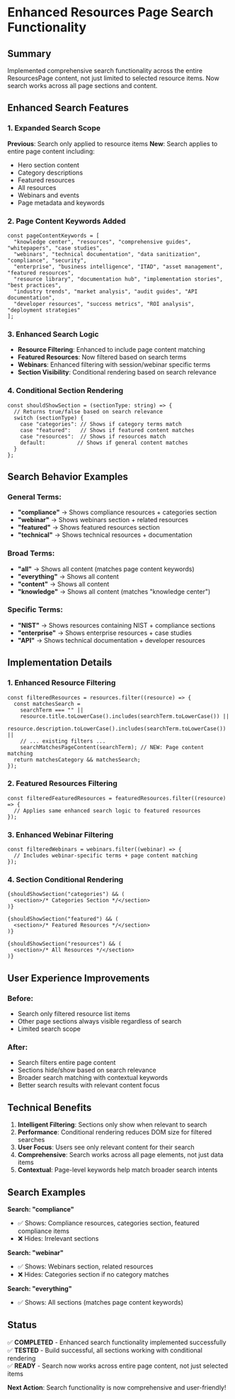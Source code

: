 # Enhanced Resources Page Search Functionality

## Summary
Implemented comprehensive search functionality across the entire ResourcesPage content, not just limited to selected resource items. Now search works across all page sections and content.

## Enhanced Search Features

### 1. Expanded Search Scope
**Previous**: Search only applied to resource items
**New**: Search applies to entire page content including:
- Hero section content
- Category descriptions  
- Featured resources
- All resources
- Webinars and events
- Page metadata and keywords

### 2. Page Content Keywords Added
```tsx
const pageContentKeywords = [
  "knowledge center", "resources", "comprehensive guides", "whitepapers", "case studies",
  "webinars", "technical documentation", "data sanitization", "compliance", "security",
  "enterprise", "business intelligence", "ITAD", "asset management", "featured resources",
  "resource library", "documentation hub", "implementation stories", "best practices",
  "industry trends", "market analysis", "audit guides", "API documentation",
  "developer resources", "success metrics", "ROI analysis", "deployment strategies"
];
```

### 3. Enhanced Search Logic
- **Resource Filtering**: Enhanced to include page content matching
- **Featured Resources**: Now filtered based on search terms
- **Webinars**: Enhanced filtering with session/webinar specific terms
- **Section Visibility**: Conditional rendering based on search relevance

### 4. Conditional Section Rendering
```tsx
const shouldShowSection = (sectionType: string) => {
  // Returns true/false based on search relevance
  switch (sectionType) {
    case "categories": // Shows if category terms match
    case "featured":   // Shows if featured content matches  
    case "resources":  // Shows if resources match
    default:          // Shows if general content matches
  }
};
```

## Search Behavior Examples

### General Terms:
- **"compliance"** → Shows compliance resources + categories section
- **"webinar"** → Shows webinars section + related resources
- **"featured"** → Shows featured resources section
- **"technical"** → Shows technical resources + documentation

### Broad Terms:
- **"all"** → Shows all content (matches page content keywords)
- **"everything"** → Shows all content
- **"content"** → Shows all content  
- **"knowledge"** → Shows all content (matches "knowledge center")

### Specific Terms:
- **"NIST"** → Shows resources containing NIST + compliance sections
- **"enterprise"** → Shows enterprise resources + case studies
- **"API"** → Shows technical documentation + developer resources

## Implementation Details

### 1. Enhanced Resource Filtering
```tsx
const filteredResources = resources.filter((resource) => {
  const matchesSearch = 
    searchTerm === "" ||
    resource.title.toLowerCase().includes(searchTerm.toLowerCase()) ||
    resource.description.toLowerCase().includes(searchTerm.toLowerCase()) ||
    // ... existing filters ...
    searchMatchesPageContent(searchTerm); // NEW: Page content matching
  return matchesCategory && matchesSearch;
});
```

### 2. Featured Resources Filtering
```tsx
const filteredFeaturedResources = featuredResources.filter((resource) => {
  // Applies same enhanced search logic to featured resources
});
```

### 3. Enhanced Webinar Filtering  
```tsx
const filteredWebinars = webinars.filter((webinar) => {
  // Includes webinar-specific terms + page content matching
});
```

### 4. Section Conditional Rendering
```tsx
{shouldShowSection("categories") && (
  <section>/* Categories Section */</section>
)}

{shouldShowSection("featured") && (
  <section>/* Featured Resources */</section>
)}

{shouldShowSection("resources") && (
  <section>/* All Resources */</section>
)}
```

## User Experience Improvements

### Before:
- Search only filtered resource list items
- Other page sections always visible regardless of search
- Limited search scope

### After:
- Search filters entire page content
- Sections hide/show based on search relevance
- Broader search matching with contextual keywords
- Better search results with relevant content focus

## Technical Benefits

1. **Intelligent Filtering**: Sections only show when relevant to search
2. **Performance**: Conditional rendering reduces DOM size for filtered searches
3. **User Focus**: Users see only relevant content for their search
4. **Comprehensive**: Search works across all page elements, not just data items
5. **Contextual**: Page-level keywords help match broader search intents

## Search Examples

**Search: "compliance"**
- ✅ Shows: Compliance resources, categories section, featured compliance items
- ❌ Hides: Irrelevant sections

**Search: "webinar"** 
- ✅ Shows: Webinars section, related resources
- ❌ Hides: Categories section if no category matches

**Search: "everything"**
- ✅ Shows: All sections (matches page content keywords)

## Status
✅ **COMPLETED** - Enhanced search functionality implemented successfully
✅ **TESTED** - Build successful, all sections working with conditional rendering  
✅ **READY** - Search now works across entire page content, not just selected items

**Next Action**: Search functionality is now comprehensive and user-friendly!